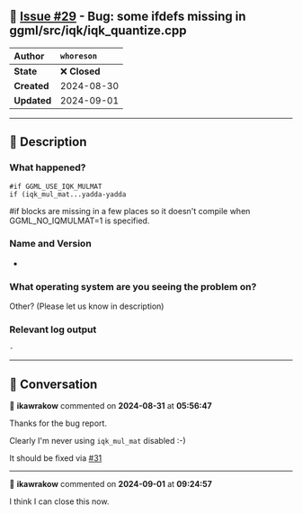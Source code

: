## 📌 [Issue #29](https://github.com/ikawrakow/ik_llama.cpp/issues/29) - Bug: some ifdefs missing in ggml/src/iqk/iqk_quantize.cpp

| **Author** | `whoreson` |
| :--- | :--- |
| **State** | ❌ **Closed** |
| **Created** | 2024-08-30 |
| **Updated** | 2024-09-01 |

---

## 📄 Description

### What happened?

```
#if GGML_USE_IQK_MULMAT
if (iqk_mul_mat...yadda-yadda
```
#if blocks are missing in a few places so it doesn't compile when GGML_NO_IQMULMAT=1 is specified.

### Name and Version

-

### What operating system are you seeing the problem on?

Other? (Please let us know in description)

### Relevant log output

```shell
-
```

---

## 💬 Conversation

👤 **ikawrakow** commented on **2024-08-31** at **05:56:47**

Thanks for the bug report.

Clearly I'm never using `iqk_mul_mat` disabled :-)

It should be fixed via [#31](https://github.com/ikawrakow/ik_llama.cpp/issues/31)

---

👤 **ikawrakow** commented on **2024-09-01** at **09:24:57**

I think I can close this now.